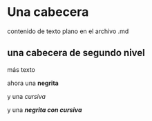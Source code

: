 
# Una cabecera

contenido de texto plano en el archivo .md

## una cabecera de segundo nivel

más texto

ahora una **negrita**

y una *cursiva*

y una ***negrita con cursiva***

